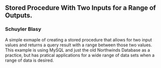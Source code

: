 ## Stored Procedure With Two Inputs for a Range of Outputs.
### Schuyler Blasy
A simple exmaple of creating a stored procedure that allows for two input values and returns a query result with a range between those two values. This example is using MySQL and just the old Northwinds Database as a practice, but has pratical applications for a wide range of data sets when a range of data is desired. 



